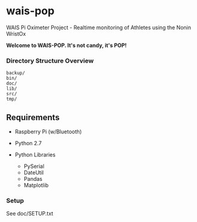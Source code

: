 # wais-pop
WAIS Pi Oximeter Project - Realtime monitoring of Athletes using the Nonin WristOx

**Welcome to WAIS-POP. It's not candy, it's POP!**

### Directory Structure Overview
```
backup/
bin/
doc/
lib/
src/
tmp/
```

## Requirements
  * Raspberry Pi (w/Bluetooth)
  * Python 2.7

  * Python Libraries
    * PySerial
    * DateUtil
    * Pandas
    * Matplotlib

### Setup
See doc/SETUP.txt
